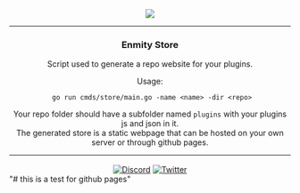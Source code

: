 <div align='center'>
   <img src='https://repo.enmity.app/banner.png' />
</div>

---

<div align='center'>
   <h3>Enmity Store</h3>

   Script used to generate a repo website for your plugins.<br />

   Usage:
   ```shell
    go run cmds/store/main.go -name <name> -dir <repo>
   ```

   Your repo folder should have a subfolder named `plugins` with your plugins js and json in it.<br />
   The generated store is a static webpage that can be hosted on your own server or through github pages.<br />
</div>

---

<div align='center' style='margin-top: 15px;'>
   <a href='https://discord.gg/rMdzhWUaGT'><img align='center' alt='Discord' src='https://img.shields.io/discord/950850315601711176?color=36309d&label=DISCORD&logo=discord&logoColor=white&style=for-the-badge'></a>
   <a href='https://twitter.com/EnmityApp'><img align='center' alt='Twitter' src='https://img.shields.io/twitter/follow/EnmityApp?color=36309d&label=TWITTER&logo=TWITTER&logoColor=white&style=for-the-badge'></a>
</div>"# this is a test for github pages" 
